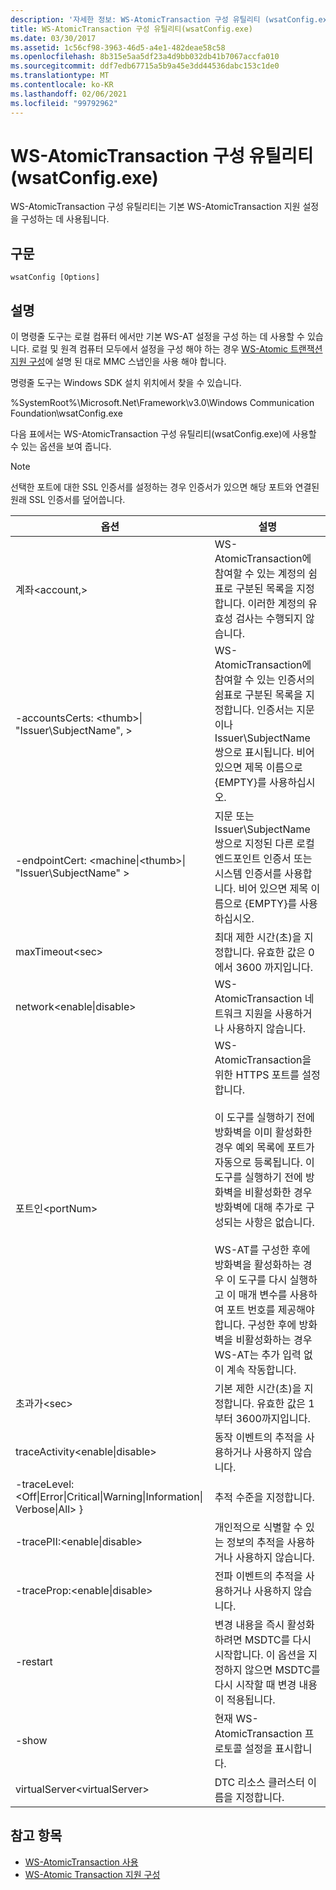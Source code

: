 ```yaml
---
description: '자세한 정보: WS-AtomicTransaction 구성 유틸리티 (wsatConfig.exe)'
title: WS-AtomicTransaction 구성 유틸리티(wsatConfig.exe)
ms.date: 03/30/2017
ms.assetid: 1c56cf98-3963-46d5-a4e1-482deae58c58
ms.openlocfilehash: 8b315e5aa5df23a4d9bb032db41b7067accfa010
ms.sourcegitcommit: ddf7edb67715a5b9a45e3dd44536dabc153c1de0
ms.translationtype: MT
ms.contentlocale: ko-KR
ms.lasthandoff: 02/06/2021
ms.locfileid: "99792962"
---
```

# <a name="ws-atomictransaction-configuration-utility-wsatconfigexe"></a>WS-AtomicTransaction 구성 유틸리티(wsatConfig.exe)

WS-AtomicTransaction 구성 유틸리티는 기본 WS-AtomicTransaction 지원 설정을 구성하는 데 사용됩니다.  
  
## <a name="syntax"></a>구문  
  
```console  
wsatConfig [Options]  
```  
  
## <a name="remarks"></a>설명

 이 명령줄 도구는 로컬 컴퓨터 에서만 기본 WS-AT 설정을 구성 하는 데 사용할 수 있습니다. 로컬 및 원격 컴퓨터 모두에서 설정을 구성 해야 하는 경우 [WS-Atomic 트랜잭션 지원 구성](./feature-details/configuring-ws-atomic-transaction-support.md)에 설명 된 대로 MMC 스냅인을 사용 해야 합니다.  
  
 명령줄 도구는 Windows SDK 설치 위치에서 찾을 수 있습니다.
  
 %SystemRoot%\Microsoft.Net\Framework\v3.0\Windows Communication Foundation\wsatConfig.exe
  
 다음 표에서는 WS-AtomicTransaction 구성 유틸리티(wsatConfig.exe)에 사용할 수 있는 옵션을 보여 줍니다.  
  
> [!NOTE]
> 선택한 포트에 대한 SSL 인증서를 설정하는 경우 인증서가 있으면 해당 포트와 연결된 원래 SSL 인증서를 덮어씁니다.  
  
|옵션|설명|  
|-------------|-----------------|  
|계좌\<account,>|WS-AtomicTransaction에 참여할 수 있는 계정의 쉼표로 구분된 목록을 지정합니다. 이러한 계정의 유효성 검사는 수행되지 않습니다.|  
|-accountsCerts: \<thumb>&#124; "Issuer\SubjectName", >|WS-AtomicTransaction에 참여할 수 있는 인증서의 쉼표로 구분된 목록을 지정합니다. 인증서는 지문이나 Issuer\SubjectName 쌍으로 표시됩니다. 비어 있으면 제목 이름으로 {EMPTY}를 사용하십시오.|  
|-endpointCert: <machine&#124;\<thumb>&#124; "Issuer\SubjectName" >|지문 또는 Issuer\SubjectName 쌍으로 지정된 다른 로컬 엔드포인트 인증서 또는 시스템 인증서를 사용합니다. 비어 있으면 제목 이름으로 {EMPTY}를 사용하십시오.|  
|maxTimeout\<sec>|최대 제한 시간(초)을 지정합니다. 유효한 값은 0에서 3600 까지입니다.|  
|network\<enable&#124;disable>|WS-AtomicTransaction 네트워크 지원을 사용하거나 사용하지 않습니다.|  
|포트인\<portNum>|WS-AtomicTransaction을 위한 HTTPS 포트를 설정합니다.<br /><br /> 이 도구를 실행하기 전에 방화벽을 이미 활성화한 경우 예외 목록에 포트가 자동으로 등록됩니다. 이 도구를 실행하기 전에 방화벽을 비활성화한 경우 방화벽에 대해 추가로 구성되는 사항은 없습니다.<br /><br /> WS-AT를 구성한 후에 방화벽을 활성화하는 경우 이 도구를 다시 실행하고 이 매개 변수를 사용하여 포트 번호를 제공해야 합니다. 구성한 후에 방화벽을 비활성화하는 경우 WS-AT는 추가 입력 없이 계속 작동합니다.|  
|초과가\<sec>|기본 제한 시간(초)을 지정합니다. 유효한 값은 1부터 3600까지입니다.|  
|traceActivity\<enable&#124;disable>|동작 이벤트의 추적을 사용하거나 사용하지 않습니다.|  
|-traceLevel: \<Off&#124;Error&#124;Critical&#124;Warning&#124;Information&#124; Verbose&#124;All> }|추적 수준을 지정합니다.|  
|-tracePII:\<enable&#124;disable>|개인적으로 식별할 수 있는 정보의 추적을 사용하거나 사용하지 않습니다.|  
|-traceProp:\<enable&#124;disable>|전파 이벤트의 추적을 사용하거나 사용하지 않습니다.|  
|-restart|변경 내용을 즉시 활성화하려면 MSDTC를 다시 시작합니다. 이 옵션을 지정하지 않으면 MSDTC를 다시 시작할 때 변경 내용이 적용됩니다.|  
|-show|현재 WS-AtomicTransaction 프로토콜 설정을 표시합니다.|  
|virtualServer\<virtualServer>|DTC 리소스 클러스터 이름을 지정합니다.|  
  
## <a name="see-also"></a>참고 항목

- [WS-AtomicTransaction 사용](./feature-details/using-ws-atomictransaction.md)
- [WS-Atomic Transaction 지원 구성](./feature-details/configuring-ws-atomic-transaction-support.md)
